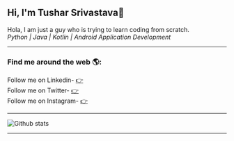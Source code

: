 ## Hi, I'm Tushar Srivastava👋
Hola, I am just a guy who is trying to learn coding from scratch.<br>
*Python | Java | Kotlin | Android Application Development*

<hr>

<h3> Find me around the web 🌎:</h3>
  Follow me on Linkedin- <a href="https://www.linkedin.com/in/tushar-srivastava-a52223191/" target="_blank">👉</a><br>
  Follow me on Twitter- <a href ="https://twitter.com/ekminuterukna" target="_blank">👉</a><br>
  Follow me on Instagram- <a href ="https://www.instagram.com/ekminuterukna" target="_blank">👉</a><br>
<hr>

![Github stats](https://github-readme-stats.vercel.app/api?username=tusharsrivastava2904&show_icons=true)
 <hr>
